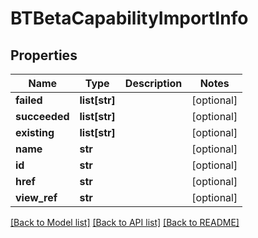 # BTBetaCapabilityImportInfo

## Properties
Name | Type | Description | Notes
------------ | ------------- | ------------- | -------------
**failed** | **list[str]** |  | [optional] 
**succeeded** | **list[str]** |  | [optional] 
**existing** | **list[str]** |  | [optional] 
**name** | **str** |  | [optional] 
**id** | **str** |  | [optional] 
**href** | **str** |  | [optional] 
**view_ref** | **str** |  | [optional] 

[[Back to Model list]](../README.md#documentation-for-models) [[Back to API list]](../README.md#documentation-for-api-endpoints) [[Back to README]](../README.md)


